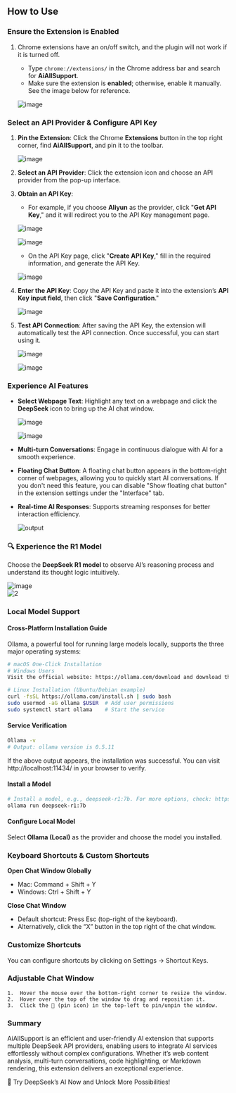 ## How to Use

### Ensure the Extension is Enabled

1. Chrome extensions have an on/off switch, and the plugin will not work if it is turned off.

   - Type `chrome://extensions/` in the Chrome address bar and search for **AiAllSupport**.
   - Make sure the extension is **enabled**; otherwise, enable it manually. See the image below for reference.

   ![image](https://files.mdnice.com/user/14956/8254890c-6115-4444-a09b-7759693d3ce3.png)

### Select an API Provider & Configure API Key

1. **Pin the Extension**: Click the Chrome **Extensions** button in the top right corner, find **AiAllSupport**, and pin it to the toolbar.

   ![image](https://files.mdnice.com/user/14956/38511b25-f47a-4d27-aac2-88b945f52a82.png)

2. **Select an API Provider**: Click the extension icon and choose an API provider from the pop-up interface.
3. **Obtain an API Key**:

   - For example, if you choose **Aliyun** as the provider, click "**Get API Key**," and it will redirect you to the API Key management page.

   ![image](https://files.mdnice.com/user/14956/54c3ee05-3a7c-42be-84c6-e7930468be4d.png)

   ![image](https://files.mdnice.com/user/14956/cc5bb0d6-9eba-4aad-b304-9afc25807fa6.png)

   - On the API Key page, click "**Create API Key**," fill in the required information, and generate the API Key.

   ![image](https://files.mdnice.com/user/14956/49bf383f-fcec-4a4a-ba38-d78b7c9a849b.png)

4. **Enter the API Key**: Copy the API Key and paste it into the extension’s **API Key input field**, then click "**Save Configuration**."

   ![image](https://files.mdnice.com/user/14956/09fe006a-e53b-4baf-b0e7-887a588aee18.png)

5. **Test API Connection**: After saving the API Key, the extension will automatically test the API connection. Once successful, you can start using it.

   ![image](https://files.mdnice.com/user/14956/0808b080-157b-4631-a888-1b5627b8bc66.png)

   ![image](https://files.mdnice.com/user/14956/0c313ca4-5dbd-4141-874c-19614d18403d.png)

### Experience AI Features

- **Select Webpage Text**: Highlight any text on a webpage and click the **DeepSeek** icon to bring up the AI chat window.

  ![image](https://files.mdnice.com/user/14956/4201fc0e-3541-43fa-87b6-5a88cd4ffb64.png)

  ![image](https://files.mdnice.com/user/14956/3d6ac9bc-5d60-405e-abe0-967374ff367b.png)

- **Multi-turn Conversations**: Engage in continuous dialogue with AI for a smooth experience.

- **Floating Chat Button**: A floating chat button appears in the bottom-right corner of webpages, allowing you to quickly start AI conversations. If you don't need this feature, you can disable "Show floating chat button" in the extension settings under the "Interface" tab.

- **Real-time AI Responses**: Supports streaming responses for better interaction efficiency.

  ![output](https://files.mdnice.com/user/14956/cbdf62b7-d3b2-4245-b801-49ccf267a946.gif)

### 🔍 Experience the R1 Model

Choose the **DeepSeek R1 model** to observe AI’s reasoning process and understand its thought logic intuitively.

![image](https://files.mdnice.com/user/14956/9219618d-ac17-4b86-8d83-54e1185c44f3.png)  
![2](https://files.mdnice.com/user/14956/ee7dbbba-8e32-482a-a84a-117e24d77366.gif)

### Local Model Support

#### Cross-Platform Installation Guide

Ollama, a powerful tool for running large models locally, supports the three major operating systems:

```bash
# macOS One-Click Installation
# Windows Users
Visit the official website: https://ollama.com/download and download the installer.

# Linux Installation (Ubuntu/Debian example)
curl -fsSL https://ollama.com/install.sh | sudo bash
sudo usermod -aG ollama $USER  # Add user permissions
sudo systemctl start ollama    # Start the service

```

#### Service Verification

```bash
Ollama -v
# Output: ollama version is 0.5.11
```

If the above output appears, the installation was successful. You can visit http://localhost:11434/ in your browser to verify.

#### Install a Model

```bash
# Install a model, e.g., deepseek-r1:7b. For more options, check: https://ollama.com/search
ollama run deepseek-r1:7b
```

#### Configure Local Model

Select **Ollama (Local)** as the provider and choose the model you installed.

### Keyboard Shortcuts & Custom Shortcuts

**Open Chat Window Globally**

- Mac: Command + Shift + Y
- Windows: Ctrl + Shift + Y

**Close Chat Window**

- Default shortcut: Press Esc (top-right of the keyboard).
- Alternatively, click the “X” button in the top right of the chat window.

### Customize Shortcuts

You can configure shortcuts by clicking on Settings → Shortcut Keys.

### Adjustable Chat Window

    1.	Hover the mouse over the bottom-right corner to resize the window.
    2.	Hover over the top of the window to drag and reposition it.
    3.	Click the 📍 (pin icon) in the top-left to pin/unpin the window.

### Summary

AiAllSupport is an efficient and user-friendly AI extension that supports multiple DeepSeek API providers, enabling users to integrate AI services effortlessly without complex configurations. Whether it’s web content analysis, multi-turn conversations, code highlighting, or Markdown rendering, this extension delivers an exceptional experience.

🚀 Try DeepSeek’s AI Now and Unlock More Possibilities!
